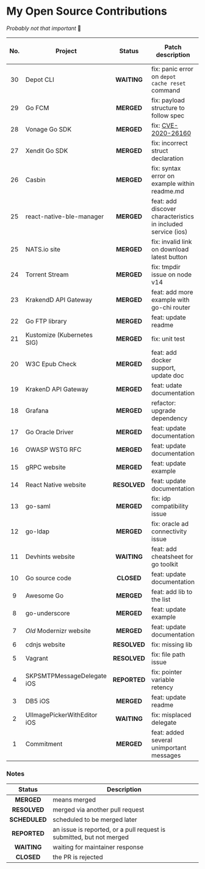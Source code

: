 # My Open Source Contributions

*Probably not that important* 🤷

| No. | Project | Status | Patch description | Pull request link |
| :-: | ------- | :----: | ----------- | :--: |
| 30 | Depot CLI | **WAITING** | fix: panic error on `depot cache reset` command | [pr link](https://github.com/depot/cli/pull/127) |
| 29 | Go FCM | **MERGED** | fix: payload structure to follow spec | [PR link](https://github.com/appleboy/go-fcm/pull/33) |
| 28 | Vonage Go SDK | **MERGED** | fix: [CVE-2020-26160](https://github.com/advisories/GHSA-w73w-5m7g-f7qc) | [PR link](https://github.com/Vonage/vonage-go-sdk/pull/70) |
| 27 | Xendit Go SDK | **MERGED** | fix: incorrect struct declaration | [PR link](https://github.com/xendit/xendit-go/pull/79) |
| 26 | Casbin | **MERGED** | fix: syntax error on example within readme.md | [PR link](https://github.com/casbin/casbin/pull/824) |
| 25 | react-native-ble-manager | **MERGED** | feat: add discover characteristics in included service (ios) | [PR link](https://github.com/innoveit/react-native-ble-manager/pull/732) |
| 25 | NATS.io site | **MERGED** | fix: invalid link on download latest button | [PR link](https://github.com/nats-io/nats-site/pull/644) |
| 24 | Torrent Stream | **MERGED** | fix: tmpdir issue on node v14 | [PR link](https://github.com/mafintosh/torrent-stream/pull/208) |
| 23 | KrakendD API Gateway | **MERGED** | feat: add more example with go-chi router | [PR link](https://github.com/devopsfaith/krakend-examples/pull/2) |
| 22 | Go FTP library | **MERGED** | feat: update readme | [PR link](https://github.com/jlaffaye/ftp/pull/187) |
| 21 | Kustomize (Kubernetes SIG) | **MERGED** | fix: unit test | [PR link](https://github.com/kubernetes-sigs/kustomize/pull/2383) |
| 20 | W3C Epub Check | **MERGED** | feat: add docker support, update doc | [PR link](https://github.com/w3c/epubcheck/pull/1127) |
| 19 | KrakenD API Gateway | **MERGED** | feat: udate documentation | [PR link](https://github.com/devopsfaith/krakend-documentation/pull/68) |
| 18 | Grafana | **MERGED** | refactor: upgrade dependency | [PR link](https://github.com/grafana/grafana/pull/22376) |
| 17 | Go Oracle Driver | **MERGED** | feat: update documentation | [PR link](https://github.com/godror/godror/pull/20) |
| 16 | OWASP WSTG RFC | **MERGED** | feat: update documentation | [PR link](https://github.com/OWASP/wstg/pull/274) |
| 15 | gRPC website | **MERGED** | feat: update example | [PR link](https://github.com/grpc/grpc.io/pull/72) |
| 14 | React Native website | **RESOLVED** | feat: update documentation | [PR link](https://github.com/facebook/react-native-website/issues/1554) |
| 13 | go-saml | **MERGED** | fix: idp compatibility issue | [PR link](https://github.com/crewjam/saml/pull/217) |
| 12 | go-ldap | **MERGED** | fix: oracle ad connectivity issue | [PR link](https://github.com/eaciit/ldap/pull/2) |
| 11 | Devhints website | **WAITING** | feat: add cheatsheet for go toolkit | [PR link](https://github.com/rstacruz/cheatsheets/pull/1360) |
| 10 | Go source code | **CLOSED** | feat: update documentation | [PR link](https://github.com/golang/go/pull/35681) |
| 9 | Awesome Go | **MERGED** | feat: add lib to the list | [PR link](https://github.com/avelino/awesome-go/pull/1954) |
| 8 | go-underscore | **MERGED** | feat: update example | [PR link](https://github.com/tobyhede/go-underscore/pull/11) |
| 7 | *Old* Modernizr website | **MERGED** | feat: update documentation | [PR link](https://github.com/Modernizr/the-old-modernizr.com/pull/50) |
| 6 | cdnjs website | **RESOLVED** | fix: missing lib | [PR link](https://github.com/cdnjs/cdnjs/pull/3732) |
| 5 | Vagrant | **RESOLVED** | fix: file path issue | [PR link](https://github.com/hashicorp/vagrant/pull/3306) |
| 4 | SKPSMTPMessageDelegate iOS | **REPORTED** | fix: pointer variable retency | [PR link](https://github.com/jetseven/skpsmtpmessage/pull/13) |
| 3 | DB5 iOS | **MERGED** | feat: update readme | [PR link](https://github.com/brentsimmons/DB5/pull/10) |
| 2 | UIImagePickerWithEditor iOS | **WAITING** | fix: misplaced delegate | [PR link](https://github.com/yogev77/UIImagePickerWithEditor/pull/3) |
| 1 | Commitment | **MERGED** | feat: added several unimportant messages | [PR link](https://github.com/ngerakines/commitment/pull/53) |

### Notes

| Status | Description |
| :----: | ----------- |
| **MERGED** | means merged |
| **RESOLVED** | merged via another pull request |
| **SCHEDULED** | scheduled to be merged later |
| **REPORTED** | an issue is reported, or a pull request is submitted, but not merged |
| **WAITING** | waiting for maintainer response |
| **CLOSED** | the PR is rejected |
